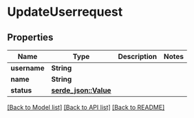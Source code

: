 # UpdateUserrequest

## Properties

Name | Type | Description | Notes
------------ | ------------- | ------------- | -------------
**username** | **String** |  | 
**name** | **String** |  | 
**status** | [**serde_json::Value**](.md) |  | 

[[Back to Model list]](../README.md#documentation-for-models) [[Back to API list]](../README.md#documentation-for-api-endpoints) [[Back to README]](../README.md)


